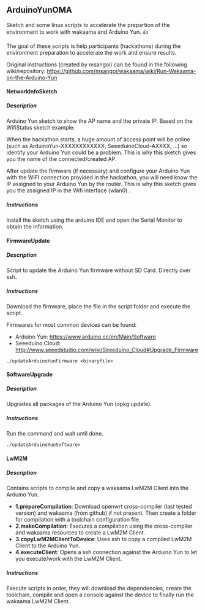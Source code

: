 ## ArduinoYunOMA

Sketch and some linux scripts to accelerate the prepartion of the environment to work with wakaama and Arduino Yun. :+1:

The goal of these scripts is help participants (hackathons) during the environment preparation to accelerate the work and ensure results.

Original instructions (created by msangoi) can be found in the following wiki/repository: https://github.com/msangoi/wakaama/wiki/Run-Wakaama-on-the-Arduino-Yun

#### NetworkInfoSketch

##### Description
Arduino Yun sketch to show the AP name and the private IP. Based on the WifiStatus sketch example.

When the hackathon starts, a huge amount of access point will be online (such as ArduinoYun-XXXXXXXXXXXX, SeeeduinoCloud-AXXXX, ...) so identify your Arduino Yun could be a problem. This is why this sketch gives you the name of the connected/created AP.

After update the firmware (if necessary) and configure your Arduino Yun with the WIFI connection provided in the hackathon, you will need know the IP assigned to your Arduino Yun by the router. This is why this sketch gives you the assigned IP in the Wifi interface (wlan0) . 

##### Instructions
Install the sketch using the arduino IDE and open the Serial Monitor to obtain the information.

#### FirmwareUpdate

##### Description
Script to update the Arduino Yun firmware without SD Card. Directly over ssh. 

##### Instructions
Download the firmware, place the file in the script folder and execute the script.

Firmwares for most common devices can be found:

- Arduino Yun: https://www.arduino.cc/en/Main/Software
- Seeeduino Cloud: http://www.seeedstudio.com/wiki/Seeeduino_Cloud#Upgrade_Firmware

```
./updateArduinoYunFirmware <binaryfile>
```

#### SoftwareUpgrade

##### Description
Upgrades all packages of the Arduino Yun (opkg update).

##### Instructions
Run the command and wait until done.
```
./updateArduinoYunSoftware>
```

#### LwM2M

##### Description
Contains scripts to compile and copy a wakaama LwM2M Client into the Arduino Yun.

- **1.prepareCompilation**: Download openwrt cross-compiler (last tested version) and wakaama (from github) if not present. Then create a folder for compilation with a toolchain configuration file.
- **2.makeCompilation**: Executes a compilation using the cross-compiler and wakaama resources to create a LwM2M Client.
- **3.copyLwM2MClientToDevice**: Uses ssh to copy a compiled LwM2M Client to the Arduino Yun.
- **4.executeClient**: Opens a ssh connection against the Arduino Yun to let you execute/work with the LwM2M Client.

##### Instructions
Execute scripts in order, they will download the dependencies, create the toolchain, compile and open a console against the device to finally run the wakaama LwM2M Client.

